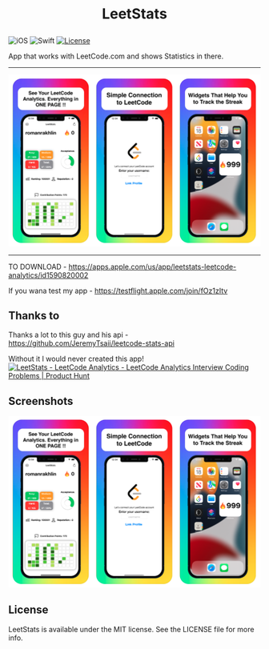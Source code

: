# <p align="center">LeetStats</p>

![iOS](https://img.shields.io/badge/iOS-15%20-blue)
![Swift](https://img.shields.io/badge/Swift-5-orange?logo=Swift&logoColor=white)
[![License](https://img.shields.io/github/license/romarakhlin/CoronaMap)](https://github.com/romarakhlin/CoronaMap/blob/master/LICENSE)

App that works with LeetCode.com and shows Statistics in there.

<hr />

<p align="center">
<img src="./image.png" width="900" />
</p>

<hr />

TO DOWNLOAD - https://apps.apple.com/us/app/leetstats-leetcode-analytics/id1590820002

If you wana test my app - https://testflight.apple.com/join/fOz1zItv

## Thanks to

Thanks a lot to this guy and his api - https://github.com/JeremyTsaii/leetcode-stats-api

Without it I would never created this app!
<a href="https://www.producthunt.com/posts/leetstats-leetcode-analytics?utm_source=badge-featured&utm_medium=badge&utm_souce=badge-leetstats-leetcode-analytics" target="_blank"><img src="https://api.producthunt.com/widgets/embed-image/v1/featured.svg?post_id=317073&theme=light" alt="LeetStats - LeetCode Analytics - LeetCode Analytics Interview Coding Problems | Product Hunt" style="width: 250px; height: 54px;" width="250" height="54" /></a>

## Screenshots

![image](./image.png)

## License
LeetStats is available under the MIT license. See the LICENSE file for more info.
